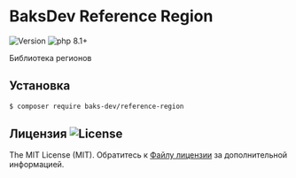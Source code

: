 # BaksDev Reference Region

![Version](https://img.shields.io/badge/version-6.3.9-blue) ![php 8.1+](https://img.shields.io/badge/php-min%208.1-red.svg)

Библиотека регионов

## Установка

``` bash
$ composer require baks-dev/reference-region
```

## Лицензия ![License](https://img.shields.io/badge/MIT-green)

The MIT License (MIT). Обратитесь к [Файлу лицензии](LICENSE.md) за дополнительной информацией.
